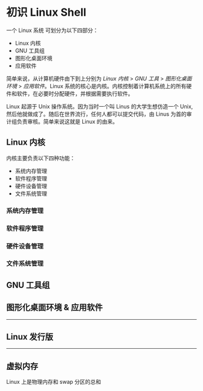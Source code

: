 # 初识 Linux Shell

一个 Linux 系统 可划分为以下四部分：

- Linux 内核
- GNU 工具组
- 图形化桌面环境
- 应用软件

简单来说，从计算机硬件由下到上分别为 _Linux 内核_ > _GNU 工具_ > _图形化桌面环境_ > _应用软件_。Linux 系统的核心是内核。内核控制着计算机系统上的所有硬件和软件，在必要时分配硬件，并根据需要执行软件。

Linux 起源于 Unix 操作系统。因为当时一个叫 Linus 的大学生想仿造一个 Unix,然后他就做成了。随后在世界流行，任何人都可以提交代码，由 Linus 为首的审计组负责审核。简单来说这就是 Linux 的由来。

## Linux 内核

内核主要负责以下四种功能：

- 系统内存管理
- 软件程序管理
- 硬件设备管理
- 文件系统管理

### 系统内存管理

### 软件程序管理

### 硬件设备管理

### 文件系统管理

## GNU 工具组

## 图形化桌面环境 & 应用软件

---

## Linux 发行版

---

## 虚拟内存

Linux 上是物理内存和 swap 分区的总和
